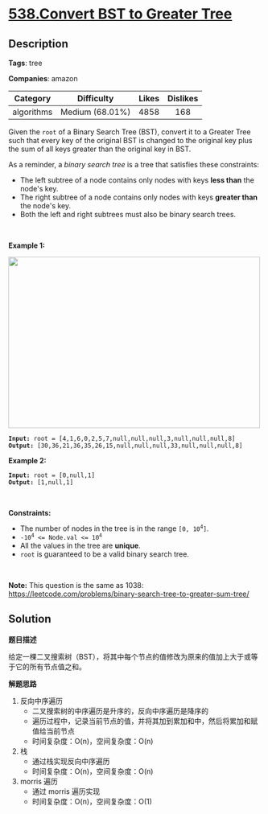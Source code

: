 # [538.Convert BST to Greater Tree](https://leetcode.com/problems/convert-bst-to-greater-tree/description/)

## Description

**Tags**: tree

**Companies**: amazon

|  Category  |   Difficulty    | Likes | Dislikes |
| :--------: | :-------------: | :---: | :------: |
| algorithms | Medium (68.01%) | 4858  |   168    |

<p>Given the <code>root</code> of a Binary Search Tree (BST), convert it to a Greater Tree such that every key of the original BST is changed to the original key plus the sum of all keys greater than the original key in BST.</p>
<p>As a reminder, a <em>binary search tree</em> is a tree that satisfies these constraints:</p>
<ul>
  <li>The left subtree of a node contains only nodes with keys <strong>less than</strong> the node&#39;s key.</li>
  <li>The right subtree of a node contains only nodes with keys <strong>greater than</strong> the node&#39;s key.</li>
  <li>Both the left and right subtrees must also be binary search trees.</li>
</ul>
<p>&nbsp;</p>
<p><strong class="example">Example 1:</strong></p>
<img alt="" src="https://assets.leetcode.com/uploads/2019/05/02/tree.png" style="width: 500px; height: 341px;" />
<pre><code><strong>Input:</strong> root = [4,1,6,0,2,5,7,null,null,null,3,null,null,null,8]
<strong>Output:</strong> [30,36,21,36,35,26,15,null,null,null,33,null,null,null,8]</code></pre>
<p><strong class="example">Example 2:</strong></p>
<pre><code><strong>Input:</strong> root = [0,null,1]
<strong>Output:</strong> [1,null,1]</code></pre>
<p>&nbsp;</p>
<p><strong>Constraints:</strong></p>
<ul>
  <li>The number of nodes in the tree is in the range <code>[0, 10<sup>4</sup>]</code>.</li>
  <li><code>-10<sup>4</sup> &lt;= Node.val &lt;= 10<sup>4</sup></code></li>
  <li>All the values in the tree are <strong>unique</strong>.</li>
  <li><code>root</code> is guaranteed to be a valid binary search tree.</li>
</ul>
<p>&nbsp;</p>
<p><strong>Note:</strong> This question is the same as 1038: <a href="https://leetcode.com/problems/binary-search-tree-to-greater-sum-tree/" target="_blank">https://leetcode.com/problems/binary-search-tree-to-greater-sum-tree/</a></p>

## Solution

**题目描述**

给定一棵二叉搜索树（BST），将其中每个节点的值修改为原来的值加上大于或等于它的所有节点值之和。

**解题思路**

1. 反向中序遍历
   - 二叉搜索树的中序遍历是升序的，反向中序遍历是降序的
   - 遍历过程中，记录当前节点的值，并将其加到累加和中，然后将累加和赋值给当前节点
   - 时间复杂度：O(n)，空间复杂度：O(n)
2. 栈
   - 通过栈实现反向中序遍历
   - 时间复杂度：O(n)，空间复杂度：O(n)
3. morris 遍历
   - 通过 morris 遍历实现
   - 时间复杂度：O(n)，空间复杂度：O(1)
